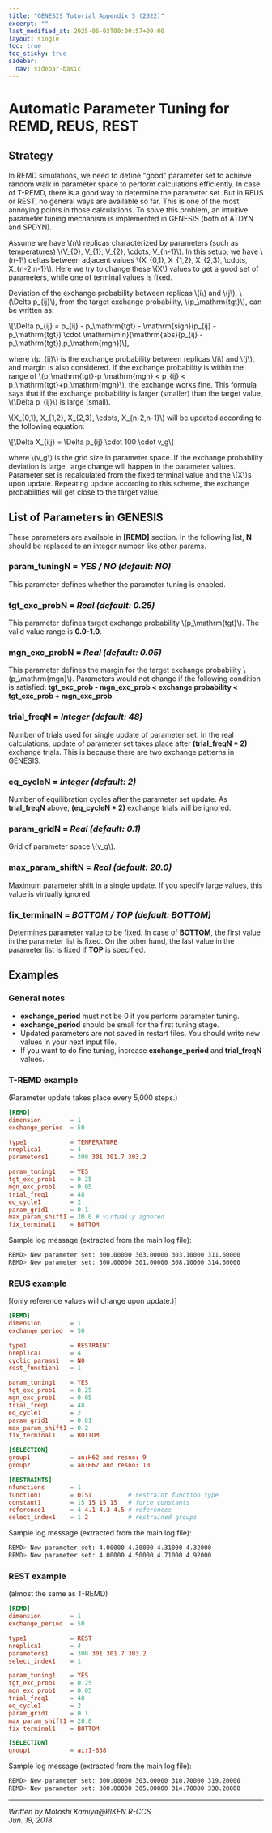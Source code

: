 ```yaml
---
title: "GENESIS Tutorial Appendix 5 (2022)"
excerpt: ""
last_modified_at: 2025-06-03T00:00:57+09:00
layout: single
toc: true
toc_sticky: true
sidebar:
  nav: sidebar-basic
---
```


# Automatic Parameter Tuning for REMD, REUS, REST

## Strategy 

In REMD simulations, we need to define "good" parameter set to achieve
random walk in parameter space to perform calculations efficiently. In
case of T-REMD, there is a good way to determine the parameter set. But
in REUS or REST, no general ways are available so far. This is one of
the most annoying points in those calculations. To solve this problem,
an intuitive parameter tuning mechanism is implemented in GENESIS (both of ATDYN and SPDYN).

Assume we have \\(n\\) replicas characterized by parameters (such as temperatures) \\(V\_{0}, V\_{1}, V\_{2}, \\cdots, V\_{n-1}\\). In this setup, we have
\\(n-1\\) deltas between adjacent values \\(X\_{0,1}, X\_{1,2}, X\_{2,3}, \\cdots, X\_{n-2,n-1}\\). Here we try to change these \\(X\\)
values to get a good set of parameters, while one of terminal values is
fixed.

Deviation of the exchange probability between replicas \\(i\\) and \\(j\\),
\\(\\Delta p\_{ij}\\), from the target exchange probability, \\(p\_\\mathrm{tgt}\\), can be written as:

\\[\\Delta p\_{ij} = p\_{ij} - p\_\\mathrm{tgt} - \\mathrm{sign}(p\_{ij} - p\_\\mathrm{tgt}) \\cdot \\mathrm{min}(\\mathrm{abs}(p\_{ij} - p\_\\mathrm{tgt}),p\_\\mathrm{mgn})\\],

where \\(p\_{ij}\\) is the exchange probability between replicas \\(i\\) and
\\(j\\), and margin is also considered. If the exchange probability is within
the range of \\(p\_\\mathrm{tgt}-p\_\\mathrm{mgn} \< p\_{ij} \< p\_\\mathrm{tgt}+p\_\\mathrm{mgn}\\), the exchange works fine. This formula says that
if the exchange probability is larger (smaller) than the target value,
\\(\\Delta p\_{ij}\\) is large (small).

\\(X\_{0,1}, X\_{1,2}, X\_{2,3}, \\cdots, X\_{n-2,n-1}\\) will
be updated according to the following equation:

\\[\\Delta X\_{i,j} = \\Delta p\_{ij} \\cdot 100 \\cdot v\_g\\]

where \\(v_g\\) is the grid size in parameter space. If the exchange
probability deviation is large, large change will happen in the
parameter values. Parameter set is recalculated from the fixed terminal
value and the \\(X\\)s upon update. Repeating update according to this scheme,
the exchange probabilities will get close to the target value.

## List of Parameters in GENESIS

These parameters are available in **[REMD]** section. In the following
list, **N** should be replaced to an integer number like other params.

### param_tuningN = *YES / NO (default: NO)*

This parameter defines whether the parameter tuning is enabled.

### tgt_exc_probN = *Real (default: 0.25)*

This parameter defines target exchange probability \\(p\_\\mathrm{tgt}\\). The valid value
range is **0.0-1.0**.

### mgn_exc_probN = *Real (default: 0.05)*

This parameter defines the margin for the target exchange probability \\(p\_\\mathrm{mgn}\\).
Parameters would not change if the following condition is satisfied:
**tgt_exc_prob - mgn_exc_prob \< exchange probability \< tgt_exc_prob +
mgn_exc_prob**.

### trial_freqN = *Integer (default: 48)*

Number of trials used for single update of parameter set. In the real
calculations, update of parameter set takes place after **(trial_freqN \* 2)** exchange trials.
This is because there are two exchange patterns in GENESIS.

### eq_cycleN = *Integer (default: 2)*

Number of equilibration cycles after the parameter set update. As
**trial_freqN** above, **(eq_cycleN \* 2)** exchange trials will be ignored.

### param_gridN = *Real (default: 0.1)*

Grid of parameter space \\(v_g\\).

### max_param_shiftN = *Real (default: 20.0)*

Maximum parameter shift in a single update. If you specify large values,
this value is virtually ignored.

### fix_terminalN = *BOTTOM / TOP (default: BOTTOM)*

Determines parameter value to be fixed. In case of **BOTTOM**, the first
value in the parameter list is fixed. On the other hand, the last value
in the parameter list is fixed if **TOP** is specified.

## Examples

### General notes
- **exchange_period** must not be 0 if you perform parameter tuning.
- **exchange_period** should be small for the first tuning stage.
- Updated parameters are not saved in restart files. You should write new values in your next input file.
- If you want to do fine tuning, increase **exchange_period** and **trial_freqN** values.

### T-REMD example

(Parameter update takes place every 5,000 steps.)


```toml
[REMD]
dimension        = 1
exchange_period  = 50

type1            = TEMPERATURE
nreplica1        = 4
parameters1      = 300 301 301.7 303.2

param_tuning1    = YES
tgt_exc_prob1    = 0.25
mgn_exc_prob1    = 0.05
trial_freq1      = 48
eq_cycle1        = 2
param_grid1      = 0.1
max_param_shift1 = 20.0 # virtually ignored
fix_terminal1    = BOTTOM
```

Sample log message (extracted from the main log file):


```bash
REMD> New parameter set: 300.00000 303.00000 303.10000 311.60000
REMD> New parameter set: 300.00000 301.00000 308.10000 314.60000
```

### REUS example

[(only reference values will change upon update.)]


```toml
[REMD]
dimension        = 1
exchange_period  = 50

type1            = RESTRAINT
nreplica1        = 4
cyclic_params1   = NO
rest_function1   = 1

param_tuning1    = YES
tgt_exc_prob1    = 0.25
mgn_exc_prob1    = 0.05
trial_freq1      = 48
eq_cycle1        = 2
param_grid1      = 0.01
max_param_shift1 = 0.2
fix_terminal1    = BOTTOM

[SELECTION]
group1           = an:H62 and resno: 9
group2           = an:H62 and resno: 10

[RESTRAINTS]
nfunctions       = 1
function1        = DIST          # restraint function type
constant1        = 15 15 15 15   # force constants
reference1       = 4 4.1 4.3 4.5 # references
select_index1    = 1 2           # restrained groups
```

Sample log message (extracted from the main log file):


```bash
REMD> New parameter set: 4.00000 4.30000 4.31000 4.32000
REMD> New parameter set: 4.00000 4.50000 4.71000 4.92000
```

### REST example

(almost the same as T-REMD)


```toml
[REMD]
dimension        = 1
exchange_period  = 50

type1            = REST
nreplica1        = 4
parameters1      = 300 301 301.7 303.2
select_index1    = 1

param_tuning1    = YES
tgt_exc_prob1    = 0.25
mgn_exc_prob1    = 0.05
trial_freq1      = 48
eq_cycle1        = 2
param_grid1      = 0.1
max_param_shift1 = 20.0
fix_terminal1    = BOTTOM

[SELECTION]
group1           = ai:1-638
```

Sample log message (extracted from the main log file):


```bash
REMD> New parameter set: 300.00000 303.00000 310.70000 319.20000
REMD> New parameter set: 300.00000 305.00000 314.70000 330.20000
```

------------------------------------------------------------------------

*Written by Motoshi Kamiya@RIKEN R-CCS\
Jun. 19, 2018*

